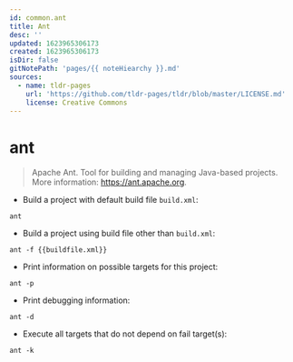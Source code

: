 ```yaml
---
id: common.ant
title: Ant
desc: ''
updated: 1623965306173
created: 1623965306173
isDir: false
gitNotePath: 'pages/{{ noteHiearchy }}.md'
sources:
  - name: tldr-pages
    url: 'https://github.com/tldr-pages/tldr/blob/master/LICENSE.md'
    license: Creative Commons
---
```

# ant

> Apache Ant.
> Tool for building and managing Java-based projects.
> More information: <https://ant.apache.org>.

- Build a project with default build file `build.xml`:

`ant`

- Build a project using build file other than `build.xml`:

`ant -f {{buildfile.xml}}`

- Print information on possible targets for this project:

`ant -p`

- Print debugging information:

`ant -d`

- Execute all targets that do not depend on fail target(s):

`ant -k`

